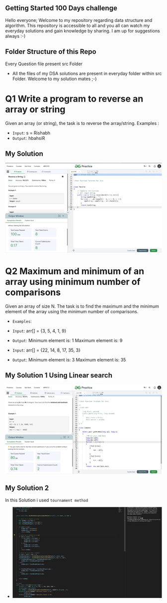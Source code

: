 ## Getting Started 100 Days challenge

Hello everyone;
Welcome to my repository regarding data structure and algorithm. This repository is accessible to all and you all can watch my everyday solutions and gain knowledge by sharing.
I am up for suggestions always :-)

## Folder Structure of this Repo
Every Question file present src Folder
-  All the files of my DSA solutions are present in everyday folder within src Folder.
Welcome to my solution mates ;-)

 

# Q1 Write a program to reverse an array or string

Given an array (or string), the task is to reverse the array/string.
 Examples :
 
 - `Input`: s = Rishabh
 - `Output`: hbahsiR
 ## My Solution
 ![Logo](./ProgramSS/Solution1.jpg)


 # Q2 Maximum and minimum of an array using minimum number of comparisons
 Given an array of size N. The task is to find the maximum and the minimum element of the array using the minimum number of comparisons.
  - `Examples`:
  - `Input`: arr[] = {3, 5, 4, 1, 9}
 - `Output`: Minimum element is: 1
              Maximum element is: 9

- `Input`: arr[] = {22, 14, 8, 17, 35, 3}
 - `Output`:  Minimum element is: 3
              Maximum element is: 35
 ## My Solution 1 Using Linear search
 ![Logo](./ProgramSS/Solution2.jpg)
 ## My Solution 2
 In this Solution i used `tournament method` 
 - ![Logo](./ProgramSS/Solution3.png)



